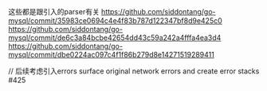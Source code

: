 这些都是跟引入的parser有关
https://github.com/siddontang/go-mysql/commit/35983ce0694c4e4f83b787d122347bf8d9e425c0
https://github.com/siddontang/go-mysql/commit/de6c3a84bcbe42654dd43c59a242a4fffa4ea3d4
https://github.com/siddontang/go-mysql/commit/dbe0224ac097c4f1f86b279d8e14271519289411

// 后续考虑引入errors
surface original network errors and create error stacks #425
